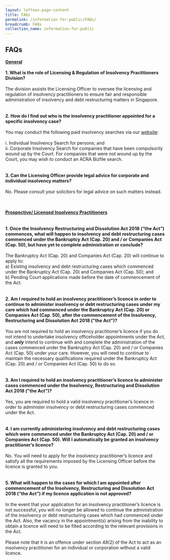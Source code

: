 ```yaml
---
layout: leftnav-page-content
title: FAQs
permalink: /information-for-public/FAQs/
breadcrumb: FAQs
collection_name: information-for-public
---
```



**FAQs**
---

**<u>General</u>**
<br><br>
**1.	What is the role of Licensing & Regulation of Insolvency Practitioners Division?**
<br><br>
The division assists the Licensing Officer to oversee the licensing and regulation of insolvency practitioners to ensure fair and responsible administration of insolvency and debt restructuring matters in Singapore.<br>
<br><br>
**2.	How do I find out who is the insolvency practitioner appointed for a specific insolvency case?**
<br><br>
You may conduct the following paid insolvency searches via our <a href="https://eservices.mlaw.gov.sg/io/" target="_blank">website</a>:
<br><br>
        i. Individual Insolvency Search for persons; and<br>
       ii.  Corporate Insolvency Search for companies that have been compulsorily wound up by the Court. For companies that were not wound up by the Court, you may wish to conduct an ACRA Bizfile search.<br>
<br><br>
**3.	Can the Licensing Officer provide legal advice for corporate and individual insolvency matters?**
<br><br>
No. Please consult your solicitors for legal advice on such matters instead.<br>
<br><br>

**<u>Prospective/ Licensed Insolvency Practitioners</u>**
<br><br><br>
**1. Once the Insolvency Restructuring and Dissolution Act 2018 (“the Act”) commences, what will happen to insolvency and debt restructuring cases commenced under the Bankruptcy Act (Cap. 20) and / or Companies Act (Cap. 50), but have yet to complete administration or conclude?**
<br><br>
The Bankruptcy Act (Cap. 20) and Companies Act (Cap. 20) will continue to apply to:
<br> a) Existing insolvency and debt restructuring cases which commenced under the Bankruptcy Act (Cap. 20) and Companies Act (Cap. 50); and
<br> b) Pending Court applications made before the date of commencement of the Act.<br>
<br><br>
**2.	Am I required to hold an insolvency practitioner’s licence in order to continue to administer insolvency or debt restructuring cases under my care  which had commenced under the Bankruptcy Act (Cap. 20) or Companies Act (Cap. 50), after the commencement of the Insolvency, Restructuring and Dissolution Act 2018 ("the Act")?**
<br><br>
You are not required to hold an insolvency practitioner’s licence if you do not intend to undertake insolvency officeholder appointments under the Act, and ***only*** intend to continue with and complete the administration of the cases commenced under the Bankruptcy Act (Cap. 20) and / or Companies Act (Cap. 50) under your care. However, you will need to continue to maintain the necessary qualifications required under the Bankruptcy Act (Cap. 20) and / or Companies Act (Cap. 50) to do so. <br>
<br><br>
**3.	Am I required to hold an insolvency practitioner’s licence to administer cases commenced under the Insolvency, Restructuring and Dissolution Act 2018 ("the Act")?**
<br><br>
Yes, you are required to hold a valid insolvency practitioner’s licence in order to administer insolvency or debt restructuring cases commenced under the Act.<br>
<br><br>
**4.	I am currently administering insolvency and debt restructuring cases which were commenced under the Bankruptcy Act (Cap. 20) and / or Companies Act (Cap. 50). Will I automatically be granted an insolvency practitioner’s licence?**
<br><br>
No. You will need to apply for the insolvency practitioner’s licence and satisfy all the requirements imposed by the Licensing Officer before the licence is granted to you.<br>
<br><br>
**5.	What will happen to the cases for which I am appointed after commencement of the Insolvency, Restructuring and Dissolution Act 2018 (“the Act”) if my licence application is not approved?**
<br><br>
In the event that your application for an insolvency practitioner’s licence is not successful, you will no longer be allowed to continue the administration of the insolvency or debt restructuring cases which had commenced under the Act. Also, the vacancy in the appointment(s) arising from the inability to obtain a licence will need to be filled according to the relevant provisions in the Act.
<br><br>
Please note that it is an offence under section 48(2) of the Act to act as an insolvency practitioner for an individual or corporation without a valid licence.
<br>

